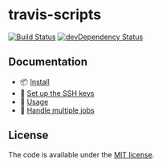 # travis-scripts

[![Build Status](https://travis-ci.org/alrra/travis-scripts.svg?branch=master)](https://travis-ci.org/alrra/travis-scripts)
[![devDependency Status](https://david-dm.org/alrra/travis-scripts/dev-status.svg)](https://david-dm.org/alrra/travis-scripts#info=devDependencies)


## Documentation

* :package: [Install](doc/install.md)
* :closed_lock_with_key: [Set up the SSH keys](doc/github-deploy-keys.md)
* :repeat: [Usage](doc/usage.md)
* :repeat_one: [Handle multiple jobs](doc/handle-multiple-jobs.md)


## License

The code is available under the [MIT license](LICENSE.txt).
